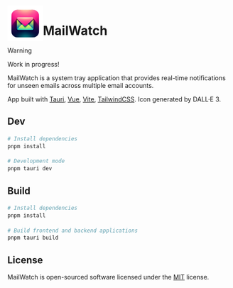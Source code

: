 <img src="public/icon.png" width="80" height="80" align="left" />

# MailWatch

> [!WARNING]  
> Work in progress!

MailWatch is a system tray application that provides real-time notifications for unseen emails across multiple email accounts.

App built with [Tauri](https://tauri.app/), [Vue](https://vuejs.org/), [Vite](https://vitejs.dev/), [TailwindCSS](https://tailwindcss.com/). Icon generated by DALL·E 3.

## Dev

```sh
# Install dependencies
pnpm install

# Development mode
pnpm tauri dev
```

## Build

```sh
# Install dependencies
pnpm install

# Build frontend and backend applications
pnpm tauri build
```

## License

MailWatch is open-sourced software licensed under the [MIT](./LICENSE) license.
